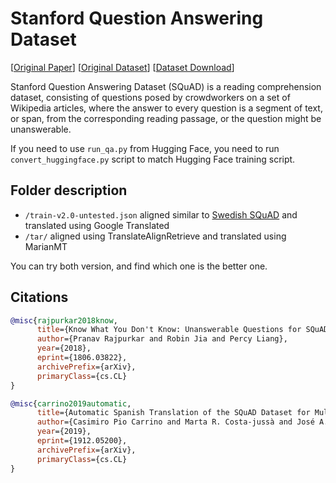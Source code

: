 # Stanford Question Answering Dataset

[[Original Paper](https://arxiv.org/abs/1806.03822)] [[Original Dataset](https://rajpurkar.github.io/SQuAD-explorer/)] [[Dataset Download](https://depia.wiki/files/squad/)]

Stanford Question Answering Dataset (SQuAD) is a reading comprehension dataset, consisting of questions posed by crowdworkers on a set of Wikipedia articles, where the answer to every question is a segment of text, or span, from the corresponding reading passage, or the question might be unanswerable.

If you need to use `run_qa.py` from Hugging Face, you need to run `convert_huggingface.py` script to match Hugging Face training script.

## Folder description
- `/train-v2.0-untested.json` aligned similar to [Swedish SQuAD](https://towardsdatascience.com/swedish-question-answering-with-bert-c856ccdcc337) and translated using Google Translated
- `/tar/` aligned using TranslateAlignRetrieve and translated using MarianMT

You can try both version, and find which one is the better one.

## Citations

```bibtex
@misc{rajpurkar2018know,
      title={Know What You Don't Know: Unanswerable Questions for SQuAD}, 
      author={Pranav Rajpurkar and Robin Jia and Percy Liang},
      year={2018},
      eprint={1806.03822},
      archivePrefix={arXiv},
      primaryClass={cs.CL}
}
```

```bibtex
@misc{carrino2019automatic,
      title={Automatic Spanish Translation of the SQuAD Dataset for Multilingual Question Answering}, 
      author={Casimiro Pio Carrino and Marta R. Costa-jussà and José A. R. Fonollosa},
      year={2019},
      eprint={1912.05200},
      archivePrefix={arXiv},
      primaryClass={cs.CL}
}
```
